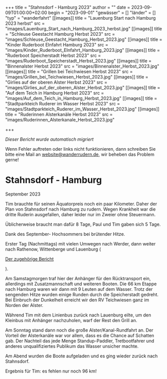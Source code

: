 +++
title = "Stahnsdorf - Hamburg 2023"
author = ""
date = 2023-09-09T01:00:00+02:00
begin = "2023-09-01"
"gewässer" = []
"länder" = []
"typ" = "wanderfahrt"
[[images]]
title = "Lauenburg Start nach Hamburg 2023 herbst"
src = "images/Lauenburg_Start_nach_Hamburg_2023_herbst.jpg"
[[images]]
title = "Schleuse Geestacht Hamburg Herbst 2023"
src = "images/Schleuse_Geestacht_Hamburg_Herbst_2023.jpg"
[[images]]
title = "Kinder Ruderboot EInfahrt Hamburg 2023"
src = "images/Kinder_Ruderboot_EInfahrt_Hamburg_2023.jpg"
[[images]]
title = "Ruderboot Speicherstadt Herbst 2023"
src = "images/Ruderboot_Speicherstadt_Herbst_2023.jpg"
[[images]]
title = "Binnenalster Herbst 2023"
src = "images/Binnenalster_Herbst_2023.jpg"
[[images]]
title = "Grillen bei Teichwiesen Herbst 2023"
src = "images/Grillen_bei_Teichwiesen_Herbst_2023.jpg"
[[images]]
title = "Girlies auf der oberen Alster Herbst 2023"
src = "images/Girlies_auf_der_oberen_Alster_Herbst_2023.jpg"
[[images]]
title = "Auf dem Teich in Hamburg Herbst 2023"
src = "images/Auf_dem_Teich_in_Hamburg_Herbst_2023.jpg"
[[images]]
title = "Stadtparkteich Ruderer im Wasser Herbst 2023"
src = "images/Stadtparkteich_Ruderer_im_Wasser_Herbst_2023.jpg"
[[images]]
title = "Ruderinnen Alsterkanäle Herbst 2023"
src = "images/Ruderinnen_Alsterkanale_Herbst_2023.jpg"

+++


*Dieser Bericht wurde automatisch migriert*

Wenn Fehler auftreten oder links nicht funktionieren, dann schreiben Sie bitte eine Mail an website@wanderrudern.de, wir beheben das Problem gerne!



# Stahnsdorf - Hamburg


September 2023

Tim brauchte für seinen Äquatorpreis noch ein paar Kilometer. Daher der Plan von Stahnsdorf nach Hamburg zu rudern. Wegen Krankheit war die dritte Ruderin ausgefallen, daher leider nur im Zweier ohne Steuermann.

Üblicherweise braucht man dafür 8 Tage, Paul und Tim gaben sich 5 Tage.

Dank des September- Hochsommers bei brütender Hitze.

Erster Tag (Nachmittags) mit vielen Umwegen nach Werder, dann weiter nach Rathenow, Wittenberge und Lauenburg (

[Der zugehörige Bericht](/berichte/2023/stahnsdorf_-_hamburg_2023_teil)

).

Am Samstagmorgen traf hier der Anhänger für den Rücktransport ein, allerdings mit Zusatzmannschaft und weiteren Booten. Die 66 km Etappe nach Hamburg waren wir dann mit 9 Leuten auf dem Wasser. Trotz der sengenden Hitze wurden einige Runden durch die Speicherstadt gedreht. Bei Einbruch der Dunkelheit erreicht wir den RV Teichwiesen ganz im Norden der Alster.

Während Tim mit dem Linienbus zurück nach Lauenburg eilte, um den Kleinbus mit Anhänger nachzuholen, warf der Rest den Grill an.

Am Sonntag stand dann noch die große Alster/Kanal-Rundfahrt an. Der Vorteil der Alsterkanäle war vor allem, dass es die Chance auf Schatten gab. Der Nachteil das jede Menge Standup-Paddler, Tretbootfahrer und anderes unqualifiziertes Publikum das Wasser unsicher machte.

Am Abend wurden die Boote aufgeladen und es ging wieder zurück nach Stahnsdorf.

Ergebnis für Tim: es fehlen nur noch 96 km!